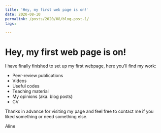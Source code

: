 ```yaml
---
title: 'Hey, my first web page is on!'
date: 2020-08-10
permalink: /posts/2020/08/blog-post-1/
tags:

---
```


Hey, my first web page is on! 
======
I have finally finished to set up my first webpage, here you'll find my work:
- Peer-review publications
- Videos
- Useful codes 
- Teaching material 
- My opinions (aka. blog posts)
- CV 

Thanks in advance for visiting my page and feel free to contact me if you liked something or need something else. 

Aline 
